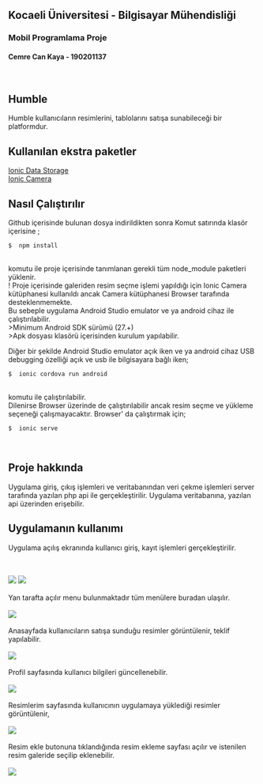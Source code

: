 ## Kocaeli Üniversitesi - Bilgisayar Mühendisliği
### Mobil Programlama Proje
#### Cemre Can Kaya - 190201137

<br/>

## Humble 

Humble kullanıcıların resimlerini, tablolarını satışa sunabileceği bir platformdur.

## Kullanılan ekstra paketler

[Ionic Data Storage](https://ionicframework.com/docs/angular/storage) <br/>
[Ionic Camera](https://ionicframework.com/docs/native/camera)

## Nasıl Çalıştırılır
Github içerisinde bulunan dosya indirildikten sonra Komut satırında klasör içerisine ;
<br/>

    $  npm install
<br/>
komutu ile proje içerisinde tanımlanan gerekli tüm node_module paketleri yüklenir.

<br/>
! Proje içerisinde galeriden resim seçme işlemi yapıldığı için Ionic Camera kütüphanesi kullanıldı ancak Camera kütüphanesi Browser tarafında desteklenmemekte. 
<br/>
Bu sebeple uygulama Android Studio emulator ve ya android cihaz ile çalıştırılabilir. 
<br/>
>Minimum Android SDK sürümü (27.+)<br/>
>Apk dosyası klasörü içerisinden kurulum yapılabilir.
<br/>

Diğer bir şekilde Android Studio emulator açık iken ve ya android cihaz USB debugging özelliği açık ve usb ile bilgisayara bağlı iken;
<br/>

    $  ionic cordova run android
<br/>
komutu ile çalıştırılabilir.
<br/>
Dilenirse Browser üzerinde de çalıştırılabilir ancak resim seçme ve yükleme seçeneği çalışmayacaktır. Browser' da çalıştırmak için;
<br/>

    $  ionic serve

<br/>
 
## Proje hakkında
 
Uygulama giriş, çıkış işlemleri ve veritabanından veri çekme işlemleri server tarafında yazılan php api ile gerçekleştirilir. Uygulama veritabanına, yazılan api üzerinden erişebilir.  

## Uygulamanın kullanımı

Uygulama açılış ekranında kullanıcı giriş, kayıt işlemleri gerçekleştirilir.

<br/><br/>
![](images/1.jpg)
![](images/2.jpg)
<br/><br/>
Yan tarafta açılır menu bulunmaktadır tüm menülere buradan ulaşılır.
<br/><br/>
![](images/6.jpg)
<br/><br/>
Anasayfada kullanıcıların satışa sunduğu resimler görüntülenir, teklif yapılabilir.
<br/><br/>
![](images/3.jpg)
<br/><br/>
Profil sayfasında kullanıcı bilgileri güncellenebilir.
<br/><br/>
![](images/4.jpg)
<br/><br/>
Resimlerim sayfasında kullanıcının uygulamaya yüklediği resimler görüntülenir,
<br/><br/>
![](images/5.jpg)
<br/><br/>
Resim ekle butonuna tıklandığında resim ekleme sayfası açılır ve istenilen resim galeride seçilip eklenebilir.
<br/><br/>
![](images/7.jpg)
<br/><br/>


